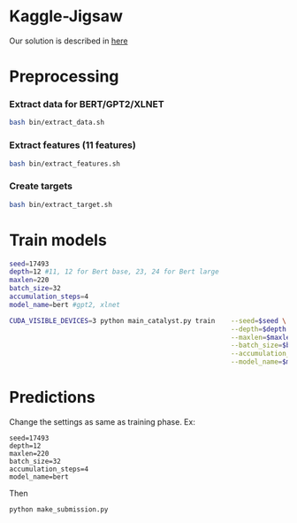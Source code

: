 # Kaggle-Jigsaw 

Our solution is described in [here](https://www.kaggle.com/c/jigsaw-unintended-bias-in-toxicity-classification/discussion/97425#latest-562308)

# Preprocessing 
### Extract data for BERT/GPT2/XLNET
```bash
bash bin/extract_data.sh
```

### Extract features (11 features) 
```bash
bash bin/extract_features.sh
```

### Create targets 
```bash
bash bin/extract_target.sh
```

# Train models
```bash 
seed=17493
depth=12 #11, 12 for Bert base, 23, 24 for Bert large
maxlen=220
batch_size=32
accumulation_steps=4
model_name=bert #gpt2, xlnet

CUDA_VISIBLE_DEVICES=3 python main_catalyst.py train    --seed=$seed \
                                                        --depth=$depth \
                                                        --maxlen=$maxlen \
                                                        --batch_size=$batch_size \
                                                        --accumulation_steps=$accumulation_steps \
                                                        --model_name=$model_name
```

# Predictions 
Change the settings as same as training phase. 
Ex: 
```
seed=17493
depth=12
maxlen=220
batch_size=32
accumulation_steps=4
model_name=bert
```

Then

```bash 
python make_submission.py
```
